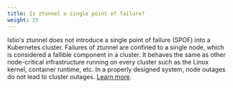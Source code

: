 ```yaml
---
title: Is ztunnel a single point of failure?
weight: 25
---
```


Istio's ztunnel does not introduce a single point of failure (SPOF) into a Kubernetes cluster. Failures of ztunnel are confined to a single node, which is considered a fallible component in a cluster. It behaves the same as other node-critical infrastructure running on every cluster such as the Linux kernel, container runtime, etc. In a properly designed system, node outages do not lead to cluster outages. [Learn more](https://blog.howardjohn.info/posts/ambient-spof/).
